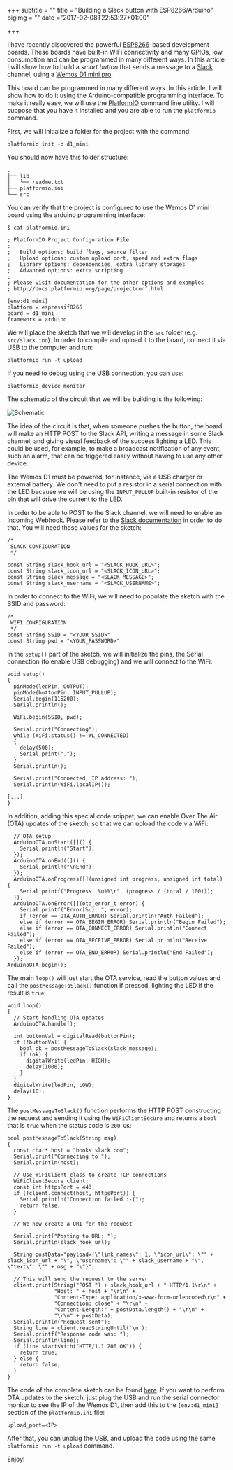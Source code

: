 +++
subtitle = ""
title = "Building a Slack button with ESP8266/Arduino"
bigimg = ""
date ="2017-02-08T22:53:27+01:00"

+++

I have recently discovered the powerful [ESP8266](https://en.wikipedia.org/wiki/ESP8266)-based development boards. These boards have built-in WiFi connectivity and many GPIOs, low consumption and can be programmed in many different ways. In this article I will show how to build a *smart button* that sends a message to a [Slack](https://slack.com/) channel, using a [Wemos D1 mini pro](https://www.wemos.cc/product/d1-mini-pro.html).

<!-- TEASER_END -->

This board can be programmed in many different ways. In this article, I will show how to do it using the Arduino-compatible programming interface. To make it really easy, we will use the [PlatformIO](http://platformio.org/) command line utility. I will suppose that you have it installed and you are able to run the `platformio` command.

First, we will initialize a folder for the project with the command:

```
platformio init -b d1_mini
```

You should now have this folder structure:

```
.
├── lib
│   └── readme.txt
├── platformio.ini
└── src
```

You can verify that the project is configured to use the Wemos D1 mini board using the arduino programming interface:

```
$ cat platformio.ini

; PlatformIO Project Configuration File
;
;   Build options: build flags, source filter
;   Upload options: custom upload port, speed and extra flags
;   Library options: dependencies, extra library storages
;   Advanced options: extra scripting
;
; Please visit documentation for the other options and examples
; http://docs.platformio.org/page/projectconf.html

[env:d1_mini]
platform = espressif8266
board = d1_mini
framework = arduino
```

We will place the sketch that we will develop in the `src` folder (e.g. `src/slack.ino`). In order to compile and upload it to the board, connect it via USB to the computer and run:

```
platformio run -t upload
```

If you need to debug using the USB connection, you can use:

```
platformio device monitor
```

The schematic of the circuit that we will be building is the following:

![Schematic](https://github.com/lekum/esp8266sketches/raw/master/slack/circuit.png)

The idea of the circuit is that, when someone pushes the button, the board will make an HTTP POST to the Slack API, writing a message in some Slack channel, and giving visual feedback of the success lighting a LED. This could be used, for example, to make a broadcast notification of any event, such an alarm, that can be triggered easily without having to use any other device.

The Wemos D1 must be powered, for instance, via a USB charger or external battery. We don't need to put a resistor in a serial connection with the LED because we will be using the `INPUT_PULLUP` built-in resistor of the pin that will drive the current to the LED.

In order to be able to POST to the Slack channel, we will need to enable an Incoming Webhook. Please refer to the [Slack documentation](https://api.slack.com/incoming-webhooks) in order to do that. You will need these values for the sketch:

```
/*
 SLACK CONFIGURATION
 */

const String slack_hook_url = "<SLACK_HOOK_URL>";
const String slack_icon_url = "<SLACK_ICON_URL>";
const String slack_message = "<SLACK_MESSAGE>";
const String slack_username = "<SLACK_USERNAME>";
```

In order to connect to the WiFi, we will need to populate the sketch with the SSID and password:

```
/*
 WIFI CONFIGURATION
 */
const String SSID = "<YOUR_SSID>"
const String pwd = "<YOUR_PASSWORD>"
```

In the `setup()` part of the sketch, we will initialize the pins, the Serial connection (to enable USB debugging) and we will connect to the WiFi:

```
void setup()
{
  pinMode(ledPin, OUTPUT);
  pinMode(buttonPin, INPUT_PULLUP);
  Serial.begin(115200);
  Serial.println();

  WiFi.begin(SSID, pwd);

  Serial.print("Connecting");
  while (WiFi.status() != WL_CONNECTED)
  {
    delay(500);
    Serial.print(".");
  }
  Serial.println();

  Serial.print("Connected, IP address: ");
  Serial.println(WiFi.localIP());

[...]
}
```

In addition, adding this special code snippet, we can enable Over The Air (OTA) updates of the sketch, so that we can upload the code via WiFi:

```
  // OTA setup
  ArduinoOTA.onStart([]() {
    Serial.println("Start");
  });
  ArduinoOTA.onEnd([]() {
    Serial.println("\nEnd");
  });
  ArduinoOTA.onProgress([](unsigned int progress, unsigned int total) {
    Serial.printf("Progress: %u%%\r", (progress / (total / 100)));
  });
  ArduinoOTA.onError([](ota_error_t error) {
    Serial.printf("Error[%u]: ", error);
    if (error == OTA_AUTH_ERROR) Serial.println("Auth Failed");
    else if (error == OTA_BEGIN_ERROR) Serial.println("Begin Failed");
    else if (error == OTA_CONNECT_ERROR) Serial.println("Connect Failed");
    else if (error == OTA_RECEIVE_ERROR) Serial.println("Receive Failed");
    else if (error == OTA_END_ERROR) Serial.println("End Failed");
  });
ArduinoOTA.begin();
```

The main `loop()` will just start the OTA service, read the button values and call the `postMessageToSlack()` function if pressed, lighting the LED if the result is `true`:

```
void loop()
{
  // Start handling OTA updates
  ArduinoOTA.handle();

  int buttonVal = digitalRead(buttonPin);
  if (!buttonVal) {
    bool ok = postMessageToSlack(slack_message);
    if (ok) {
      digitalWrite(ledPin, HIGH);
      delay(1000);
    }
  }
  digitalWrite(ledPin, LOW);
  delay(10);
}
```

The `postMessageToSlack()` function performs the HTTP POST constructing the request and sending it using the `WiFiClientSecure` and returns a `bool` that is `true` when the status code is `200 OK`:

```
bool postMessageToSlack(String msg)
{
  const char* host = "hooks.slack.com";
  Serial.print("Connecting to ");
  Serial.println(host);

  // Use WiFiClient class to create TCP connections
  WiFiClientSecure client;
  const int httpsPort = 443;
  if (!client.connect(host, httpsPort)) {
    Serial.println("Connection failed :-(");
    return false;
  }

  // We now create a URI for the request

  Serial.print("Posting to URL: ");
  Serial.println(slack_hook_url);

  String postData="payload={\"link_names\": 1, \"icon_url\": \"" + slack_icon_url + "\", \"username\": \"" + slack_username + "\", \"text\": \"" + msg + "\"}";

  // This will send the request to the server
  client.print(String("POST ") + slack_hook_url + " HTTP/1.1\r\n" +
               "Host: " + host + "\r\n" +
               "Content-Type: application/x-www-form-urlencoded\r\n" +
               "Connection: close" + "\r\n" +
               "Content-Length:" + postData.length() + "\r\n" +
               "\r\n" + postData);
  Serial.println("Request sent");
  String line = client.readStringUntil('\n');
  Serial.printf("Response code was: ");
  Serial.println(line);
  if (line.startsWith("HTTP/1.1 200 OK")) {
    return true;
  } else {
    return false;
  }
}
```

The code of the complete sketch can be found [here](https://github.com/lekum/esp8266sketches/tree/master/slack). If you want to perform OTA updates to the sketch, just plug the USB and run the serial connector monitor to see the IP of the Wemos D1, then add this to the `[env:d1_mini]` section of the `platformio.ini` file:

```
upload_port=<IP>
```

After that, you can unplug the USB, and upload the code using the same `platformio run -t upload` command.

Enjoy!
